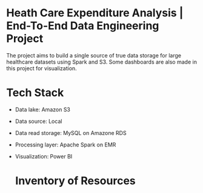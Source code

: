 # Heath Care Expenditure Analysis | End-To-End Data Engineering Project

The project aims to build a single source of true data storage for large healthcare datasets using Spark and S3. Some dashboards are also made in this project for visualization.

# Tech Stack
* Data lake: Amazon S3
* Data source: Local
* Data read storage: MySQL on Amazone RDS
* Processing layer: Apache Spark on EMR
* Visualization: Power BI

  # Inventory of Resources
  
